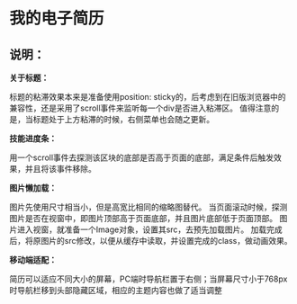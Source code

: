 # 我的电子简历

## 说明：

**关于标题：**

标题的粘滞效果本来是准备使用position: sticky的，后考虑到在旧版浏览器中的兼容性，还是采用了scroll事件来监听每一个div是否进入粘滞区。 值得注意的是，当标题处于上方粘滞的时候，右侧菜单也会随之更新。

**技能进度条：**

用一个scroll事件去探测该区块的底部是否高于页面的底部，满足条件后触发效果，并且将该事件移除。

**图片懒加载：**

图片先使用尺寸相当小，但是高宽比相同的缩略图替代。 当页面滚动时候，探测图片是否在视窗中，即图片顶部高于页面底部，并且图片底部低于页面顶部。 图片进入视窗，就准备一个Image对象，设置其src，去预先加载图片。 加载完成后，将原图片的src修改，以便从缓存中读取，并设置完成的class，做动画效果。

**移动端适配：**

简历可以适应不同大小的屏幕，PC端时导航栏置于右侧；当屏幕尺寸小于768px时导航栏移到头部隐藏区域，相应的主题内容也做了适当调整
